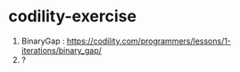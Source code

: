 # codility-exercise

1. BinaryGap : https://codility.com/programmers/lessons/1-iterations/binary_gap/
2. ?
